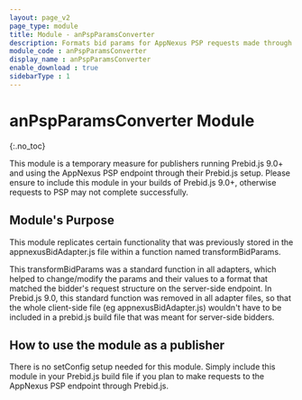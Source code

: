 ```yaml
---
layout: page_v2
page_type: module
title: Module - anPspParamsConverter
description: Formats bid params for AppNexus PSP requests made through Prebid.js.
module_code : anPspParamsConverter
display_name : anPspParamsConverter
enable_download : true
sidebarType : 1
---
```


# anPspParamsConverter Module

{:.no_toc}

This module is a temporary measure for publishers running Prebid.js 9.0+ and using the AppNexus PSP endpoint through their Prebid.js setup. Please ensure to include this module in your builds of Prebid.js 9.0+, otherwise requests to PSP may not complete successfully.

## Module's Purpose

This module replicates certain functionality that was previously stored in the appnexusBidAdapter.js file within a function named transformBidParams.

This transformBidParams was a standard function in all adapters, which helped to change/modify the params and their values to a format that matched the bidder's request structure on the server-side endpoint. In Prebid.js 9.0, this standard function was removed in all adapter files, so that the whole client-side file (eg appnexusBidAdapter.js) wouldn't have to be included in a prebid.js build file that was meant for server-side bidders.

## How to use the module as a publisher

There is no setConfig setup needed for this module.  Simply include this module in your Prebid.js build file if you plan to make requests to the AppNexus PSP endpoint through Prebid.js.
